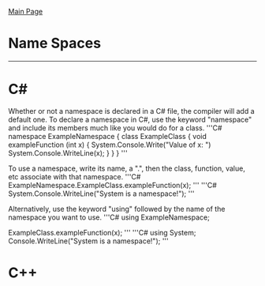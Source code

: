 [Main Page](README.md)

# Name Spaces
-------------------------
C#
===
Whether or not a namespace is declared in a C# file, the compiler will add a default one. 
To declare a namespace in C#, use the keyword "namespace" and include its members much like you would do for a class.
'''C#
namespace ExampleNamespace
{
	class ExampleClass 
	{
		void exampleFunction (int x)
		{
			System.Console.Write("Value of x: ")
			System.Console.WriteLine(x);
		}
	}
}
'''

To use a namespace, write its name, a ".", then the class, function, value, etc associate with that namespace.
'''C#
ExampleNamespace.ExampleClass.exampleFunction(x);
'''
'''C#
System.Console.WriteLine("System is a namespace!");
'''

Alternatively, use the keyword "using" followed by the name of the namespace you want to use.
'''C#
using ExampleNamespace;

ExampleClass.exampleFunction(x);
'''
'''C#
using System;
Console.WriteLine("System is a namespace!");
'''

C++
===